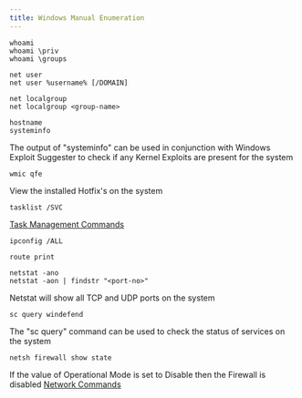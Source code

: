 ```yaml
---
title: Windows Manual Enumeration
---
```


````batch
whoami
whoami \priv
whoami \groups

net user
net user %username% [/DOMAIN]

net localgroup
net localgroup <group-name>

hostname
systeminfo
````

The output of "systeminfo" can be used in conjunction with Windows Exploit Suggester to check if any Kernel Exploits are present for the system

````batch
wmic qfe
````

View the installed Hotfix's on the system

````batch
tasklist /SVC
````

[Task Management Commands](../../Operating%20System/Windows/Command%20Prompt/Task%20Management%20Commands.md)

````batch
ipconfig /ALL

route print

netstat -ano
netstat -aon | findstr "<port-no>"
````

Netstat will show all TCP and UDP ports on the system

````batch
sc query windefend
````

The "sc query" command can be used to check the status of services on the system

````batch
netsh firewall show state
````

If the value of Operational Mode is set to Disable then the Firewall is disabled
[Network Commands](../../Operating%20System/Windows/Command%20Prompt/Network%20Commands.md)
